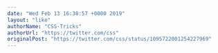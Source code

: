 ```yaml
---
date: "Wed Feb 13 16:30:57 +0000 2019"
layout: "like"
authorName: "CSS-Tricks"
authorUrl: "https://twitter.com/css"
originalPost: "https://twitter.com/css/status/1095722001254227969"
---
```

